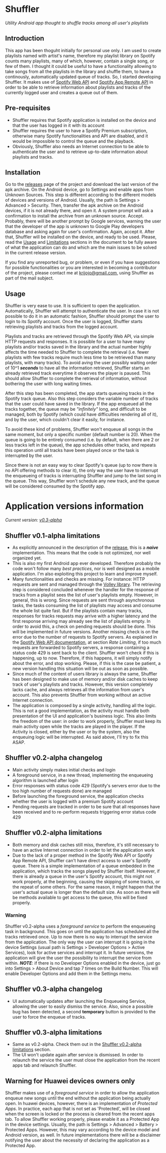 # Shuffler
*Utility Android app thought to shuffle tracks among all user's playlists*

## Introduction
This app has been thoguht initially for personal use only. I am used to create playlists named with artist's name, therefore my playlist library on Spotify counts many playlists, many of which, however, contain a single song, or few of them.
I thought it could be useful to have a functionality allowing to take songs from all the playlists in the library and shuffle them, to have a continously, automatically updated queue of tracks.
So, I started developing Shuffler. It makes use of [Spotify Web API](https://developer.spotify.com/documentation/web-api/) and [Spotify App Remote API](https://developer.spotify.com/documentation/android/) in order to be able to retrieve information about playlists and tracks of the currently logged user and creates a queue out of them.

## Pre-requisites
- Shuffler requires that Spotify application is installed on the device and that the user has logged in it with its account
- Shuffler requires the user to have a Spotify Premium subscription, otherwise many Spotify functionalities and API are disabled, and it would be impossible to control the queue and the playback.
- Obviously, Shuffler also needs an Internet connection to be able to authenticate the user and to retrieve up-to-date information about playlists and tracks.

## Installation
Go to the [releases](https://github.com/kristopher-pellizzi/Shuffler/releases) page of the project and download the last version of the apk archive.
On the Android device, go to Settings and enable apps from Unknown Sources. This step is different according to the different models of devices and versions of Android. Usually, the path is Settings > Advanced > Security.
Then, transfer the apk archive on the Android devices, if it is not already there, and open it.
A system prompt will ask a confirmation to install the archive from an unknown source. Accept.
Probably, there will be another prompt by Google services, warning the user that the developer of the app is unknown to Google Play developers database and asking again for user's confirmation. Again, accept it.
After that, Shuffler will be installed on the device, and ready to be used.
Please, read the [Usage](#Usage) and [Limitations][current-version-limitations] sections in the document to be fully aware of what the application can do and which are the main issues to be solved in the current release version.

If you find any unreported bug, or problem, or even if you have suggestions for possible functionalities or you are interested in becoming a contributor of the project, please contact me at krijojo@gmail.com, using Shuffler as part of the mail subject.

## Usage
Shuffler is very ease to use. It is sufficient to open the application. Automatically, Shuffler will attempt to authenticate the user. In case it is not possible to do it in an automatic fashion, Shuffler should prompt the user to login to its Spotify account. Once the user is logged, Shuffler starts retrieving playlists and tracks from the logged account.

Playlists and tracks are retrieved through the Spotify Web API, via simple HTTP requests and responses. It is possible for a user to have many playlists and/or tracks saved in the library and the actual number highly affects the time needed to Shuffler to complete the retrieval (i.e. fewer playlists with few tracks require much less time to be retrieved than many playlists, with many tracks). To avoid aving the user possibly waiting order of 10^1 ***seconds*** to have all the information retrieved, Shuffler starts an already retrieved track everytime it observes the player is paused. This should allow Shuffler to complete the retrieval of information, without bothering the user with long waiting times.

After this step has been completed, the app starts queueing tracks in the Spotify track queue. Also this step considers the variable number of tracks that the user could have saved in the library. If the app enqueued all the tracks together, the queue may be *"infinitely"* long, and difficult to be managed, both by Spotify (which could have difficulties rendering all of it), and by the user, which couldn't clear it easily, for instance.

To avoid these kind of problems, Shuffler won't enqueue all songs in the same moment, but only a specific number (default number is 20). When the queue is going to be entirely consumed (i.e. by default, when there are 2 or less tracks left in the queue), the app schedules other tracks, and repeats this operation until all tracks have been played once or the task is interrupted by the user.

Since there is not an easy way to clear Spotify's queue (up to now there is no API offering methods to clear it), the only way the user have to interrupt the enqueueing of tracks is interrupting Shuffler and jump to the last song in the queue. This way, Shuffler won't schedule any new track, and the queue will be considered consumed by the Spotify app.

# Application versions information 
*Current version: [v0.3-alpha][current-version]*

## Shuffler v0.1-alpha limitations
- As explicitly announced in the description of the [release](https://github.com/kristopher-pellizzi/Shuffler/releases), this is a ***naive*** implementation. This means that the code is not optimized, nor well organized yet.
- This is also my first Android app ever developed. Therefore probably the code won't follow many *best practices*, nor is well designed as a mobile application. I'm also exploiting this project to learn and improve myself. 
- Many functionalities and checks are missing. For instance: HTTP requests are sent and managed through the [Volley library](https://github.com/google/volley). The retrieving step is considered concluded whenever the handler for the response of tracks from a playlist sees the list of user's playlists empty. However, in general, this is wrong. Since requests are sent through asynchronous tasks, the tasks consuming the list of playlists may access and consume the whole list quite fast. But if the playlists contain many tracks, responses for tracks requests may arrive with a higher latency and the first response arriving may already see the list of playlists empty. In order to avoid this, a check on pending requests should be done. This will be implemented in future versions.
Another missing check is on the error due to the number of requests to Spotify servers. As explained in the [Spotify Web API documentation](https://developer.spotify.com/documentation/web-api/), at section *Rate Limiting*, if too much requests are forwarded to Spotify servers, a response containing a status code 429 is sent back to the client. Shuffler won't check if this is happening, up to now. Therefore, if this happens, it will simply notify about the error, and stop working. Please, if this is the case be patient, a new version handling this situation will be out as soon as possible.
- Since much of the content of users library is always the same, Shuffler has been designed to make use of memory and/or disk caches to keep track of user's playlists and tracks. However, this version completely lacks cache, and always retrieves all the information from user's account. This also prevents Shuffler from working without an active Internet connection.
- The application is composed by a single activity, handling all the logic. This is not a good implementation, as the activity must handle both presentation of the UI and application's business logic. This also limits the freedom of the user: in order to work properly, Shuffler must keep its main activity open while the tracks are played in the player. If the Activity is closed, either by the user or by the system, also the enqueuing logic will be interrupted. As said above, I'll try to fix this ASAP.

## Shuffler v0.2-alpha changelog
- Main activity simply makes initial checks and login
- A foreground service, in a new thread, implementing the enqueueing algorithm is launched after login
- Error responses with status code 429 (Spotify's servers error due to the too high number of requests done) are managed
- Before launching the foreground service, the application checks whether the user is logged with a premium Spotify account
- Pending requests are tracked in order to be sure that all responses have been received and to re-perform requests triggering error status code 429

## Shuffler v0.2-alpha limitations
- Both memory and disk caches still miss, therefore, it's still necessary to have an active Internet connection in order to let the application work
- Due to the lack of a proper method in the Spotify Web API or Spotify App Remote API, Shuffler can't have direct access to user's Spotify queue. There is a simple implementation of a queue embedded in the application, which tracks the songs played by Shuffler itself. However, if there is already a queue in the user's Spotify account, this might not work properly, at the beginning, causing the skipping of some tracks, or the repeat of some others. For the same reason, it might happen that the user's actual queue is longer than the default size. As soon as there will be methods available to get access to the queue, this will be fixed properly.

### **Warning**
Shuffler v0.2-alpha uses a *foreground service* to perform the enqueueing task in background. This goes on until the application has scheduled all the tracks retrieved once. Up to now there is no way to interrupt the service from the application. The only way the user can interrupt it is going in the device Settings (usual path is Settings > Developer Options > Active Services), look for active services and interrupt it. In future versions, the application will give the user the possibility to interrupt the service from within.
***NOTE***: if there is no Developer Options enabled in the device, just go into Settings > About Device and tap 7 times on the Build Number. This will enable Developer Options and add them in the Settings menu.

## Shuffler v0.3-alpha changelog
- UI automatically updates after launching the Enqueueing Service, allowing the user to easily dismiss the service. Also, since a possible bug has been detected, a second **temporary** button is provided to the user to force the enqueue of tracks.

## Shuffler v0.3-alpha limitations
- Same as v0.2-alpha. Check them out in the [Shuffler v0.2-alpha limitations](#shuffler-v02-alpha-limitations) section.
- The UI won't update again after service is dismissed. In order to relaunch the service the user must close the application from the recent apps tab and relaunch Shuffler.

## **Warning** for Huawei devices owners only
Shuffler makes use of a *foreground service* in order to allow the application enqueue new songs until the end without the application being actually open. In huawei devices, however, there is an implementation of *Protected Apps*. In practice, each app that is not set as 'Protected', will be closed when the screen is locked or the process is cleared from the recent apps tab. To allow Shuffler working properly, please enable it as a Protected App in the device settings. Usually, the path is Settings > Advanced > Battery > Protected Apps. However, this may vary according to the device model and Android version, as well. In future implementations there will be a disclaimer notifying the user about the necessity of declaring the application as a Protected App.

[current-version]: #shuffler-v03-alpha-changelog
[current-version-limitations]: #shuffler-v03-alpha-limitations

